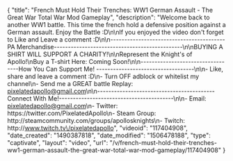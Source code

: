 {
    "title": "French Must Hold Their Trenches: WW1 German Assault - The Great War Total War Mod Gameplay",
    "description": "Welcome back to another WW1 battle.  This time the french hold a defensive position against a German assault. Enjoy the Battle :D\n\nIf you enjoyed the video don't forget to Like and Leave a comment :D\n\n-----------------------------------------PA Merchandise----------------------------------------------\n\nBUYING A SHIRT WILL SUPPORT A CHARITY!\n\nRepresent the Knight's of Apollo!\nBuy a T-shirt Here: Coming Soon!\n\n----------------------------------How You Can Support Me! -----------------------------------\n\n- Like, share and leave a comment :D\n- Turn OFF adblock or whitelist my channel\n- Send me a GREAT battle Replay: pixelatedapollo@gmail.com\n\n------------------------------------------Connect With Me!-----------------------------------------\n\n- Email: pixelatedapollo@gmail.com\n- Twitter: https:\/\/twitter.com\/PixelatedApollo\n- Steam Group:  http:\/\/steamcommunity.com\/groups\/apollosknights\n- Twitch: http:\/\/www.twitch.tv\/pixelatedapollo",
    "videoid": "117404908",
    "date_created": "1490387818",
    "date_modified": "1506478188",
    "type": "captivate",
    "layout": "video",
    "url": "\/v\/french-must-hold-their-trenches-ww1-german-assault-the-great-war-total-war-mod-gameplay\/117404908"
}